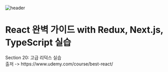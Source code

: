 ![header](https://capsule-render.vercel.app/api?type=waving&color=auto&height=300&section=header&text=React-Practice-High_Class_Redux&fontSize=50)

# React 완벽 가이드 with Redux, Next.js, TypeScript 실습
<div>
  Section 20: 고급 리덕스 실습
</div>

<div>
  출저 -> https://www.udemy.com/course/best-react/
</div>
